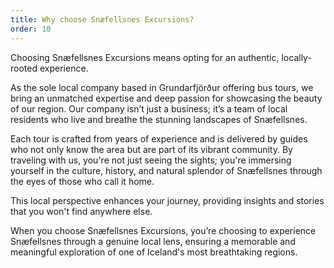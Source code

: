 ```yaml
---
title: Why choose Snæfellsnes Excursions?
order: 10
---
```

Choosing Snæfellsnes Excursions means opting for an authentic, locally-rooted experience. 

As the sole local company based in Grundarfjörður offering bus tours, we bring an unmatched expertise and deep passion for showcasing the beauty of our region. Our company isn’t just a business; it’s a team of local residents who live and breathe the stunning landscapes of Snæfellsnes. 

Each tour is crafted from years of experience and is delivered by guides who not only know the area but are part of its vibrant community. By traveling with us, you're not just seeing the sights; you're immersing yourself in the culture, history, and natural splendor of Snæfellsnes through the eyes of those who call it home. 

This local perspective enhances your journey, providing insights and stories that you won't find anywhere else. 

When you choose Snæfellsnes Excursions, you’re choosing to experience Snæfellsnes through a genuine local lens, ensuring a memorable and meaningful exploration of one of Iceland's most breathtaking regions.
